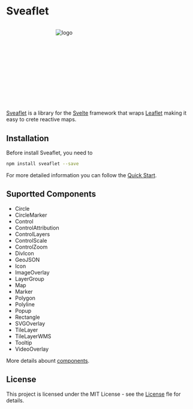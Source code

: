 # Sveaflet

<div style="width:240px;height:200px;margin:32px auto 0;">
<img src="https://sveaflet.vercel.app/images/sveaflet.png" alt="logo" />
</div>

[Sveaflet](https://sveaflet.vercel.app/) is a library for the [Svelte](https://svelte.dev/) framework that wraps [Leaflet](https://leafletjs.com/) making it easy to crete reactive maps.

## Installation

Before install Sveaflet, you need to 
```bash
npm install sveaflet --save
```
For more detailed information you can follow the [Quick Start](https://sveaflet.vercel.app/docs/pages/quick-start).

## Suportted Components

- Circle
- CircleMarker
- Control
- ControlAttribution
- ControlLayers
- ControlScale
- ControlZoom
- DivIcon
- GeoJSON
- Icon
- ImageOverlay
- LayerGroup
- Map
- Marker
- Polygon
- Polyline
- Popup
- Rectangle
- SVGOverlay
- TileLayer
- TileLayerWMS
- Tooltip
- VideoOverlay

More details abount [components](https://sveaflet.vercel.app/docs/components/Circle).

## License
This project is licensed under the MIT License - see the [License](https://github.com/GrayFrost/sveaflet/blob/main/LICENSE) fle for details.
